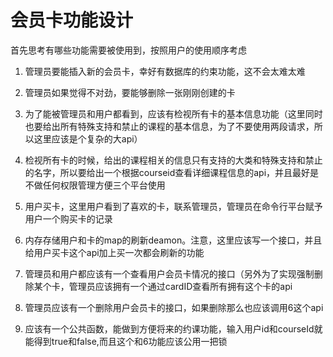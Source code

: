 # 会员卡功能设计

首先思考有哪些功能需要被使用到，按照用户的使用顺序考虑

1. 管理员要能插入新的会员卡，幸好有数据库的约束功能，这不会太难太难

2. 管理员如果觉得不对劲，要能够删除一张刚刚创建的卡

3. 为了能被管理员和用户都看到，应该有检视所有卡的基本信息功能（这里同时也要给出所有特殊支持和禁止的课程的基本信息，为了不要使用两段请求，所以这里应该是个复杂的大api）

4. 检视所有卡的时候，给出的课程相关的信息只有支持的大类和特殊支持和禁止的名字，所以要给出一个根据courseid查看详细课程信息的api，并且最好是不做任何权限管理方便三个平台使用

5. 用户买卡，这里用户看到了喜欢的卡，联系管理员，管理员在命令行平台赋予用户一个购买卡的记录

6. 内存存储用户和卡的map的刷新deamon。注意，这里应该写一个接口，并且给用户买卡这个api加上买一次都会刷新的功能

7. 管理员和用户都应该有一个查看用户会员卡情况的接口（另外为了实现强制删除某个卡，管理员应该拥有一个通过cardID查看所有拥有这个卡的api

8. 管理员应该有一个删除用户会员卡的接口，如果删除那么也应该调用6这个api

9. 应该有一个公共函数，能做到方便将来的约课功能，输入用户id和courseId就能得到true和false,而且这个和6功能应该公用一把锁